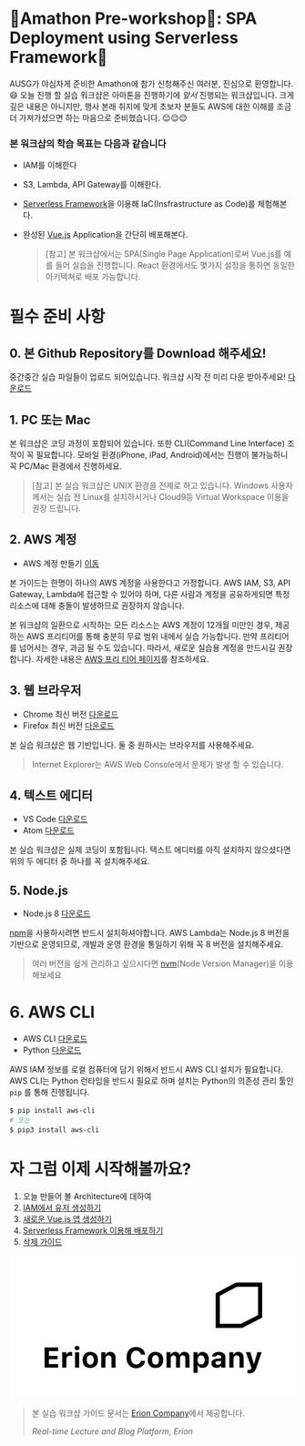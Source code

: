# 🔧Amathon Pre-workshop🔧: SPA Deployment using Serverless Framework🚀

AUSG가 야심차게 준비한 Amathon에 참가 신청해주신 여러분, 진심으로 환영합니다.😄 오늘 진행 할 실습 워크샵은 아마톤을 진행하기에 *앞서* 진행되는 워크샵입니다. 크게 깊은 내용은 아니지만, 행사 본래 취지에 맞게 초보자 분들도 AWS에 대한 이해를 조금 더 가져가셨으면 하는 마음으로 준비했습니다. 😌😌😌



### 본 워크샵의 학습 목표는 다음과 같습니다

- IAM를 이해한다

- S3, Lambda, API Gateway를 이해한다.

- [Serverless Framework](https://serverless.com)을 이용해 IaC(Insfrastructure as Code)를 체험해본다.

- 완성된 [Vue.js](https://vuejs.org) Application을 간단히 배포해본다.

  > [참고] 본 워크샵에서는 SPA(Single Page Application)로써 Vue.js를 예를 들어 실습을 진행합니다. React 환경에서도 몇가지 설정을 통하면 동일한 아키텍쳐로 배포 가능합니다.



# 필수 준비 사항



## 0. 본 Github Repository를 Download 해주세요!

중간중간 실습 파일들이 업로드 되어있습니다. 워크샵 시작 전 미리 다운 받아주세요! [다운로드](https://github.com/jeehyukwon/amathon-sls-spa/archive/master.zip)



## 1. PC 또는 Mac

본 워크샵은 코딩 과정이 포함되어 있습니다. 또한 CLI(Command Line Interface) 조작이 꼭 필요합니다. 모바일 환경(iPhone, iPad, Android)에서는 진행이 불가능하니 꼭 PC/Mac 환경에서 진행하세요.

> [참고] 본 실습 워크샵은 UNIX 환경을 전제로 하고 있습니다. Windows 사용자께서는 실습 전 Linux를 설치하시거나 Cloud9등 Virtual Workspace 이용을 권장 드립니다.



## 2. AWS 계정

- AWS 계정 만들기 [이동](https://aws.amazon.com/ko/)

본 가이드는 한명이 하나의 AWS 계정을 사용한다고 가정합니다. AWS IAM, S3, API Gateway, Lambda에 접근할 수 있어야 하며, 다른 사람과 계정을 공유하게되면 특정 리소스에 대해 충돌이 발생하므로 권장하지 않습니다.

본 워크샵의 일환으로 시작하는 모든 리소스는 AWS 계정이 12개월 미만인 경우, 제공하는 AWS 프리티어를 통해 충분히 무료 범위 내에서 실습 가능합니다. 만약 프리티어를 넘어서는 경우, 과금 될 수도 있습니다. 따라서, 새로운 실습용 계정을 만드시길 권장합니다. 자세한 내용은 [AWS 프리 티어 페이지](https://aws.amazon.com/free/)를 참조하세요.



## 3. 웹 브라우저

- Chrome 최신 버전 [다운로드](https://www.google.com/chrome/)
- Firefox 최신 버전 [다운로드](https://www.mozilla.org/ko/firefox/new/)

본 실습 워크샵은 웹 기반입니다. 둘 중 원하시는 브라우저를 사용해주세요. 

> Internet Explorer는 AWS Web Console에서 문제가 발생 할 수 있습니다.



## 4. 텍스트 에디터

- VS Code [다운로드](https://code.visualstudio.com/)
- Atom [다운로드](https://atom.io/)

본 실습 워크샵은 실제 코딩이 포함됩니다. 텍스트 에디터를 아직 설치하지 않으셨다면 위의 두 에디터 중 하나를 꼭 설치해주세요.



## 5. Node.js

- Node.js 8 [다운로드](https://nodejs.org/en/)

[npm](https://www.npmjs.com/)을 사용하시려면 반드시 설치하셔야합니다. AWS Lambda는 Node.js 8 버전을 기반으로 운영되므로, 개발과 운영 환경을 통일하기 위해 꼭 8 버전을 설치해주세요.

> 여러 버전을 쉽게 관리하고 싶으시다면 [nvm](https://github.com/creationix/nvm)(Node Version Manager)을 이용해보세요



# 6. AWS CLI

- AWS CLI [다운로드](https://aws.amazon.com/ko/cli/?sc_channel=PS&sc_campaign=acquisition_KR&sc_publisher=google&sc_medium=english_command_line_b&sc_content=aws_cli_e&sc_detail=aws%20cli&sc_category=command_line&sc_segment=161196943574&sc_matchtype=e&sc_country=KR&s_kwcid=AL!4422!3!161196943574!e!!g!!aws%20cli&ef_id=Wz9CBAAAAMmM8BCq:20180716200535:s)
- Python [다운로드](https://www.python.org/downloads/)

AWS IAM 정보를 로컬 컴퓨터에 담기 위해서 반드시 AWS CLI 설치가 필요합니다. AWS CLI는 Python 런타임을 반드시 필요로 하며 설치는 Python의 의존성 관리 툴인 `pip` 를 통해 진행됩니다.

```bash
$ pip install aws-cli
# 또는
$ pip3 install aws-cli
```



# 자 그럼 이제 시작해볼까요?

1. 오늘 만들어 볼 Architecture에 대하여
2. [IAM에서 유저 생성하기](./2_iam)
3. [새로운 Vue.js 앱 생성하기](./3_vue)
4. [Serverless Framework 이용해 배포하기](./4_sls)
5. [삭제 가이드](./5_delete)



![Erion Company](./images/erion_company_logo.svg)

> 본 실습 워크샵 가이드 문서는 [Erion Company](https://erion.kr)에서 제공합니다.
>
> *Real-time Lecture and Blog Platform, Erion*

